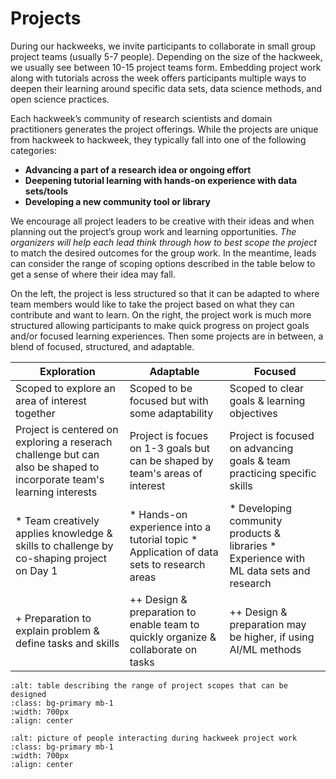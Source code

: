 # Projects

During our hackweeks, we invite participants to collaborate in small group project teams (usually 5-7 people). Depending on the size of the hackweek, we usually see between 10-15 project teams form. Embedding project work along with tutorials across the week offers participants multiple ways to deepen their learning around specific data sets, data science methods, and open science practices.

Each hackweek’s community of research scientists and domain practitioners generates the project offerings. While the projects are unique from hackweek to hackweek, they typically fall into one of the following categories:

* **Advancing a part of a research idea or ongoing effort**
* **Deepening tutorial learning with hands-on experience with data sets/tools**
* **Developing a new community tool or library**

We encourage all project leaders to be creative with their ideas and when planning out the project’s group work and learning opportunities. *The organizers will help each lead think through how to best scope the project* to match the desired outcomes for the group work. In the meantime, leads can consider the range of scoping options described in the table below to get a sense of where their idea may fall.

On the left, the project is less structured so that it can be adapted to where team members would like to take the project based on what they can contribute and want to learn. On the right, the project work is much more structured allowing participants to make quick progress on project goals and/or focused learning experiences. Then some projects are in between, a blend of focused, structured, and adaptable. 

| Exploration | Adaptable | Focused |
| --- | --- | --- |
| Scoped to explore an area of interest together | Scoped to be focused but with some adaptability | Scoped to clear goals & learning objectives |
| Project is centered on exploring a reserach challenge but can also be shaped to incorporate team's learning interests | Project is focues on 1-3 goals but can be shaped by team's areas of interest | Project is focused on advancing goals & team practicing specific skills |
| * Team creatively applies knowledge & skills to challenge by co-shaping project on Day 1 | * Hands-on experience into a tutorial topic * Application of data sets to research areas | * Developing community products & libraries * Experience with ML data sets and research |
| + Preparation to explain problem & define tasks and skills | ++ Design & preparation to enable team to quickly organize & collaborate on tasks | ++ Design & preparation may be higher, if using AI/ML methods |

```{image} ../img/project-scope.png
:alt: table describing the range of project scopes that can be designed
:class: bg-primary mb-1
:width: 700px
:align: center
```

```{image} ../img/projects-montage.png
:alt: picture of people interacting during hackweek project work
:class: bg-primary mb-1
:width: 700px
:align: center
```
